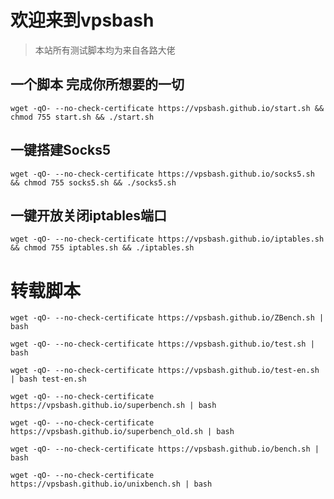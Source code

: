 # 欢迎来到vpsbash
>本站所有测试脚本均为来自各路大佬

## 一个脚本 完成你所想要的一切
```
wget -qO- --no-check-certificate https://vpsbash.github.io/start.sh && chmod 755 start.sh && ./start.sh
```

## 一键搭建Socks5
```
wget -qO- --no-check-certificate https://vpsbash.github.io/socks5.sh && chmod 755 socks5.sh && ./socks5.sh
```

## 一键开放关闭iptables端口
```
wget -qO- --no-check-certificate https://vpsbash.github.io/iptables.sh && chmod 755 iptables.sh && ./iptables.sh
```

# 转载脚本
```
wget -qO- --no-check-certificate https://vpsbash.github.io/ZBench.sh | bash
```

```
wget -qO- --no-check-certificate https://vpsbash.github.io/test.sh | bash
```

```
wget -qO- --no-check-certificate https://vpsbash.github.io/test-en.sh | bash test-en.sh 
```

```
wget -qO- --no-check-certificate https://vpsbash.github.io/superbench.sh | bash
```

```
wget -qO- --no-check-certificate https://vpsbash.github.io/superbench_old.sh | bash
```

```
wget -qO- --no-check-certificate https://vpsbash.github.io/bench.sh | bash
```

```
wget -qO- --no-check-certificate https://vpsbash.github.io/unixbench.sh | bash
```

